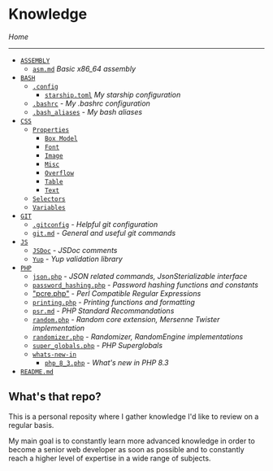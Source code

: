 # Knowledge

*Home*

---

- [`ASSEMBLY`](./ASSEMBLY/)
    - [`asm.md`](./ASSEMBLY/asm.md) *Basic x86_64 assembly*
- [`BASH`](./BASH/)
    - [`.config`](./BASH/.config)
        - [`starship.toml`](./BASH/.config/starship.toml) *My starship configuration*
    - [`.bashrc`](./BASH/.bashrc) - *My .bashrc configuration*
    - [`.bash_aliases`](./BASH/.bash_aliases) - *My bash aliases*
- [`CSS`](./CSS/css.md)
    - [`Properties`](./CSS/properties.md)
        - [`Box Model`](./CSS/box-model.md)
        - [`Font`](./CSS/font.md)
        - [`Image`](./CSS/image.md)
        - [`Misc`](./CSS/misc.md)
        - [`Overflow`](./CSS/overflow.md)
        - [`Table`](./CSS/table.md)
        - [`Text`](./CSS/text.md)
    - [`Selectors`](./CSS/selectors.md)
    - [`Variables`](./CSS/variables.md)
- [`GIT`](./GIT) 
    - [`.gitconfig`](./GIT/.gitconfig) - *Helpful git configuration*
    - [`git.md`](./GIT/git.md) - *General and useful git commands*
- [`JS`](./JS/js.md)
    - [`JSDoc`](./JS/jsdoc.md) - *JSDoc comments*
    - [`Yup`](./JS/yup.ts) - *Yup validation library*
- [`PHP`](./PHP) 
    - [`json.php`](./PHP/json.php) - *JSON related commands, JsonSterializable interface*
    - [`password_hashing.php`](./PHP/password_hashing.php) - *Password hashing functions and constants*
    - ["pcre.php"](./PHP/pcre.php) - *Perl Compatible Regular Expressions*
    - [`printing.php`](./PHP/printing.php) - *Printing functions and formatting*
    - [`psr.md`](./PHP/psr.md) - *PHP Standard Recommandations*
    - [`random.php`](./PHP/random.php) - *Random core extension, Mersenne Twister implementation*
    - [`randomizer.php`](./PHP/randomizer.php) - *Randomizer, RandomEngine implementations*
    - [`super_globals.php`](./PHP/super_globals.php) - *PHP Superglobals*
    - [`whats-new-in`](./PHP/whats-new) 
        - [`php_8_3.php`](./PHP/whats-new-in/php_8_3.php) - *What's new in PHP 8.3*
- [`README.md`](./README.md) 

## What's that repo?

This is a personal reposity where I gather knowledge I'd like to review on a regular basis.

My main goal is to constantly learn more advanced knowledge in order to become a senior web developer as soon as possible and to constantly reach a higher level of expertise in a wide range of subjects.
